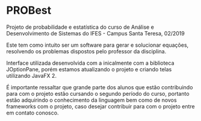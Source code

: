 # PROBest
Projeto de probabilidade e estatística do curso de Análise e Desenvolvimento de Sistemas do IFES - Campus Santa Teresa, 02/2019

Este tem como intuito ser um software para gerar e solucionar equações, resolvendo os problemas dispostos pelo professor da disciplina.

Interface utilizada desenvolvida com a inicalmente com a biblioteca JOptionPane, porém estamos atualizando o projeto e criando telas utilizando JavaFX 2. 

É importante ressaltar que grande parte dos alunos que estão contribuindo para com o projeto estão cursando o segundo período do curso, portanto estão adquirindo o conhecimento da linguagem bem como de novos frameworks com o projeto, caso desejar contribuir para com o projeto entre em contato conosco.
